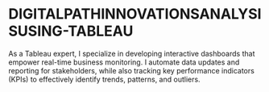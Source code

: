 # DIGITALPATHINNOVATIONSANALYSISUSING-TABLEAU
As a Tableau expert, I specialize in developing interactive dashboards that empower real-time business monitoring. I automate data updates and reporting for stakeholders, while also tracking key performance indicators (KPIs) to effectively identify trends, patterns, and outliers.
